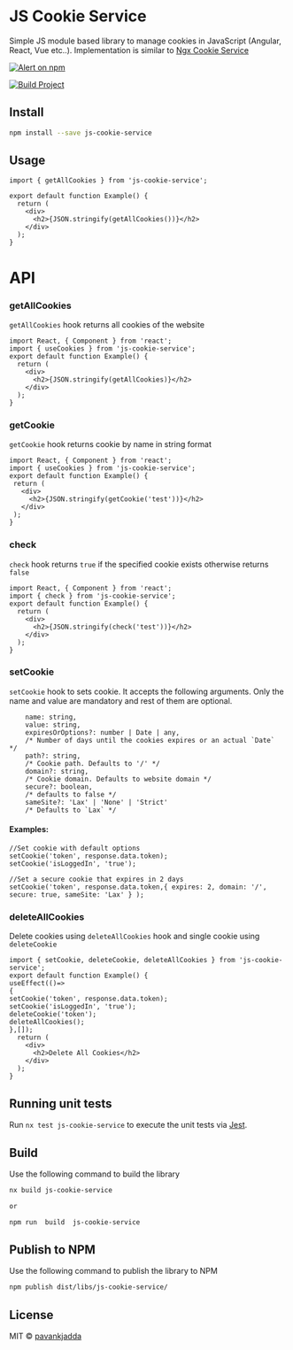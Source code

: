 # JS Cookie Service

Simple JS module based library to manage cookies in JavaScript (Angular, React, Vue etc..). Implementation is similar
to [Ngx Cookie Service](https://github.com/stevermeister/ngx-cookie-service)

<p >
   <a href="https://www.npmjs.com/js-cookie-service">
    <img src="https://img.shields.io/npm/v/js-cookie-service.svg?logo=npm&logoColor=fff&label=NPM+package&color=limegreen" alt="Alert on npm" />
  </a>

[![Build Project](https://github.com/js-smart/js-cookie-service/actions/workflows/build.yml/badge.svg)](https://github.com/js-smart/js-cookie-service/actions/workflows/build.yml)
</p>



## Install

```bash
npm install --save js-cookie-service
```

## Usage

```tsx
import { getAllCookies } from 'js-cookie-service';

export default function Example() {
  return (
    <div>
      <h2>{JSON.stringify(getAllCookies())}</h2>
    </div>
  );
}
```


# API

### getAllCookies

`getAllCookies` hook returns all cookies of the website

```
import React, { Component } from 'react';
import { useCookies } from 'js-cookie-service';
export default function Example() {
  return (
    <div>
      <h2>{JSON.stringify(getAllCookies)}</h2>
    </div>
  );
}
```

### getCookie

`getCookie` hook returns cookie by name in string format

```
import React, { Component } from 'react';
import { useCookies } from 'js-cookie-service';
export default function Example() {
 return (
   <div>
     <h2>{JSON.stringify(getCookie('test'))}</h2>
   </div>
 );
}

```

### check

`check` hook returns `true` if the specified cookie exists otherwise returns `false`

```
import React, { Component } from 'react';
import { check } from 'js-cookie-service';
export default function Example() {
  return (
    <div>
      <h2>{JSON.stringify(check('test'))}</h2>
    </div>
  );
}
```

### setCookie

`setCookie` hook to sets cookie. It accepts the following arguments. Only the name and value are mandatory and rest of them are optional.

```
    name: string,
    value: string,
    expiresOrOptions?: number | Date | any,
    /* Number of days until the cookies expires or an actual `Date`  */
    path?: string,
    /* Cookie path. Defaults to '/' */
    domain?: string,
    /* Cookie domain. Defaults to website domain */
    secure?: boolean,
    /* defaults to false */
    sameSite?: 'Lax' | 'None' | 'Strict'
    /* Defaults to `Lax` */

```

#### Examples:

```
//Set cookie with default options
setCookie('token', response.data.token);
setCookie('isLoggedIn', 'true');

//Set a secure cookie that expires in 2 days
setCookie('token', response.data.token,{ expires: 2, domain: '/', secure: true, sameSite: 'Lax' } );
```

### deleteAllCookies

Delete cookies using `deleteAllCookies` hook and single cookie using `deleteCookie`

```
import { setCookie, deleteCookie, deleteAllCookies } from 'js-cookie-service';
export default function Example() {
useEffect(()=>
{
setCookie('token', response.data.token);
setCookie('isLoggedIn', 'true');
deleteCookie('token');
deleteAllCookies();
},[]);
  return (
    <div>
      <h2>Delete All Cookies</h2>
    </div>
  );
}
```

## Running unit tests

Run `nx test js-cookie-service` to execute the unit tests via [Jest](https://jestjs.io).

## Build

Use the following command to build the library

```bash
nx build js-cookie-service

or

npm run  build  js-cookie-service
```

## Publish to NPM

Use the following command to publish the library to NPM

```bash
npm publish dist/libs/js-cookie-service/
```

## License

MIT © [pavankjadda](https://github.com/pavankjadda)
